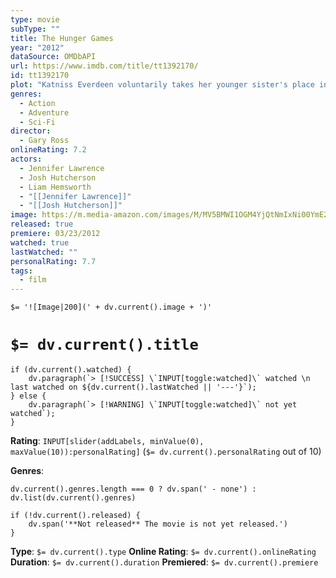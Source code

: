 ```yaml
---
type: movie
subType: ""
title: The Hunger Games
year: "2012"
dataSource: OMDbAPI
url: https://www.imdb.com/title/tt1392170/
id: tt1392170
plot: "Katniss Everdeen voluntarily takes her younger sister's place in the Hunger Games: a televised competition in which two teenagers from each of the twelve Districts of Panem are chosen at random to fight to the death."
genres:
  - Action
  - Adventure
  - Sci-Fi
director:
  - Gary Ross
onlineRating: 7.2
actors:
  - Jennifer Lawrence
  - Josh Hutcherson
  - Liam Hemsworth
  - "[[Jennifer Lawrence]]"
  - "[[Josh Hutcherson]]"
image: https://m.media-amazon.com/images/M/MV5BMWI1OGM4YjQtNmIxNi00YmE2LWJkNTAtY2Q0YjU4NTI5NWQyXkEyXkFqcGc@._V1_SX300.jpg
released: true
premiere: 03/23/2012
watched: true
lastWatched: ""
personalRating: 7.7
tags:
  - film
---
```


`$= '![Image|200](' + dv.current().image + ')'`

# `$= dv.current().title`

```dataviewjs
if (dv.current().watched) {
	dv.paragraph(`> [!SUCCESS] \`INPUT[toggle:watched]\` watched \n last watched on ${dv.current().lastWatched || '---'}`);
} else {
	dv.paragraph(`> [!WARNING] \`INPUT[toggle:watched]\` not yet watched`);
}
```

**Rating**:  `INPUT[slider(addLabels, minValue(0), maxValue(10)):personalRating]` (`$= dv.current().personalRating` out of 10)

**Genres**:
```dataviewjs
dv.current().genres.length === 0 ? dv.span(' - none') : dv.list(dv.current().genres)
```

```dataviewjs
if (!dv.current().released) {
	dv.span('**Not released** The movie is not yet released.')
}
```

**Type**: `$= dv.current().type`
**Online Rating**: `$= dv.current().onlineRating`
**Duration**:  `$= dv.current().duration`
**Premiered**: `$= dv.current().premiere`